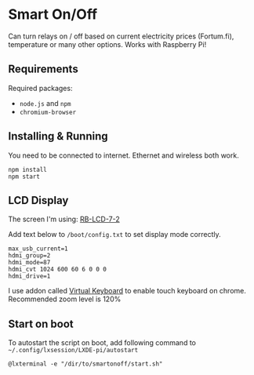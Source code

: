 # Smart On/Off

Can turn relays on / off based on current electricity prices (Fortum.fi), temperature or many other options. Works with Raspberry Pi!

## Requirements

Required packages:
* `node.js` and `npm`
* `chromium-browser`

## Installing & Running

You need to be connected to internet. Ethernet and wireless both work.

```
npm install
npm start
```

## LCD Display

The screen I'm using: [RB-LCD-7-2](https://www.conrad.de/de/raspberry-pi-display-modul-rb-lcd-7-2-raspberry-pi-banana-pi-cubieboard-pcduino-1543962.html)

Add text below to `/boot/config.txt` to set display mode correctly.

```
max_usb_current=1
hdmi_group=2
hdmi_mode=87
hdmi_cvt 1024 600 60 6 0 0 0
hdmi_drive=1
```

I use addon called [Virtual Keyboard](https://chrome.google.com/webstore/detail/virtual-keyboard/pflmllfnnabikmfkkaddkoolinlfninn) to enable touch keyboard on chrome. Recommended zoom level is 120%

## Start on boot

To autostart the script on boot, add following command to `~/.config/lxsession/LXDE-pi/autostart`

`@lxterminal -e "/dir/to/smartonoff/start.sh"`

